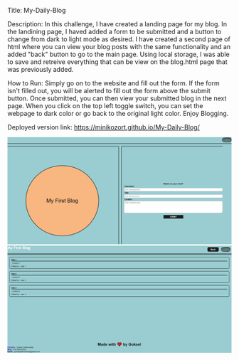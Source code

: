 Title: 
My-Daily-Blog


Description:
In this challenge, I have created a landing page for my blog. In the landining page, I haved added a form to be submitted and a button to change from dark to light mode as desired.
I have created a second page of html where you can view your blog posts with the same functionality and an added "back" button to go to the main page.
Using local storage, I was able to save and retreive everything that can be view on the blog.html page that was previously added.

How to Run:
Simply go on to the website and fill out the form. If the form isn't filled out, you will be alerted to fill out the form above the submit button.
Once submitted, you can then view your submitted blog in the next page.
When you click on the top left toggle switch, you can set the webpage to dark color or go back to the original light color.
Enjoy Blogging.

Deployed version link: https://minikozort.github.io/My-Daily-Blog/

![alt text](<indexhtml pic.PNG>)
![alt text](<bloghtml pic.PNG>)